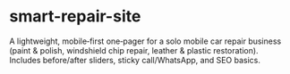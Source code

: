 # smart-repair-site
A lightweight, mobile‑first one‑pager for a solo mobile car repair business (paint &amp; polish, windshield chip repair, leather &amp; plastic restoration). Includes before/after sliders, sticky call/WhatsApp, and SEO basics.

